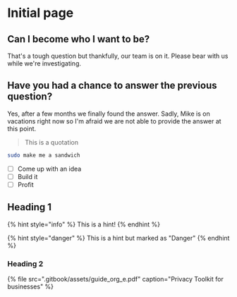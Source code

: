 # Initial page

## Can I become who I want to be?

That's a tough question but thankfully, our team is on it. Please bear with us while we're investigating.

## Have you had a chance to answer the previous question?

Yes, after a few months we finally found the answer. Sadly, Mike is on vacations right now so I'm afraid we are not able to provide the answer at this point.

> This is a quotation

```bash
sudo make me a sandwich
```

* [ ] Come up with an idea
* [ ] Build it
* [ ] Profit

## Heading 1

{% hint style="info" %}
This is a hint!
{% endhint %}

{% hint style="danger" %}
This is a hint but marked as "Danger"
{% endhint %}

### Heading 2

{% file src=".gitbook/assets/guide\_org\_e.pdf" caption="Privacy Toolkit for businesses" %}

